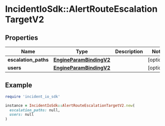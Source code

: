 # IncidentIoSdk::AlertRouteEscalationTargetV2

## Properties

| Name | Type | Description | Notes |
| ---- | ---- | ----------- | ----- |
| **escalation_paths** | [**EngineParamBindingV2**](EngineParamBindingV2.md) |  | [optional] |
| **users** | [**EngineParamBindingV2**](EngineParamBindingV2.md) |  | [optional] |

## Example

```ruby
require 'incident_io_sdk'

instance = IncidentIoSdk::AlertRouteEscalationTargetV2.new(
  escalation_paths: null,
  users: null
)
```

